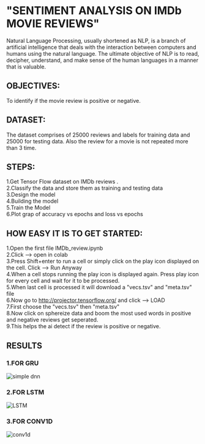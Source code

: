 

# "SENTIMENT ANALYSIS ON IMDb MOVIE REVIEWS"

Natural Language Processing, usually shortened as NLP, is a branch of artificial intelligence that deals with the interaction between computers and humans using the natural language. The ultimate objective of NLP is to read, decipher, understand, and make sense of the human languages in a manner that is valuable.

## OBJECTIVES:<br>
To identify if the movie review is positive or negative.

## DATASET:<br>
The dataset comprises of 25000 reviews and labels for training data and 25000 for testing data. Also the review for a movie is not repeated more than 3 time.<br>

## STEPS:<br>
1.Get Tensor Flow dataset on IMDb reviews .<br>
2.Classify the data and store them as training and testing data <br>
3.Design the model <br>
4.Building the model <br>
5.Train the Model <br>
6.Plot grap of accuracy vs epochs and loss vs epochs <br>

## HOW EASY IT IS TO GET STARTED:
1.Open the first file IMDb_review.ipynb<br>
2.Click --> open in colab<br>
3.Press Shift+enter to run a cell or simply click on the play icon displayed on the cell. Click --> Run Anyway<br>
4.When a cell stops running the play icon is displayed again. Press play icon for every cell and wait for it to be processed. <br>
5.When last cell is processed it will download a "vecs.tsv" and "meta.tsv" file <br>
6.Now go to http://projector.tensorflow.org/ and click --> LOAD<br>
7.First choose the "vecs.tsv" then "meta.tsv"<br>
8.Now click on sphereize data and boom the most used words in positive and negative reviews get seperated.<br>
9.This helps the ai detect if the review is positive or negative.

## RESULTS

### 1.FOR GRU<br>
![simple dnn](https://user-images.githubusercontent.com/68053008/87217184-3f0a3180-c364-11ea-81d4-f3377dd79e9e.png)<br>

### 2.FOR LSTM<br>
![LSTM](https://user-images.githubusercontent.com/68053008/87217191-4f221100-c364-11ea-8c93-1679c6885bb0.png)<br>

### 3.FOR CONV1D<br>
![conv1d](https://user-images.githubusercontent.com/68053008/87217221-85f82700-c364-11ea-852a-b96273cc1db1.png)


